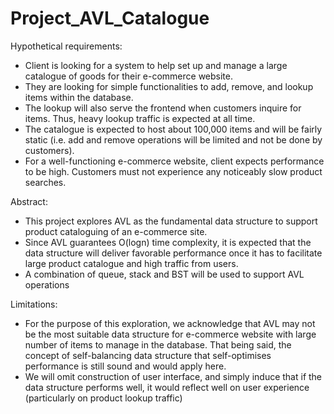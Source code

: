 # Project_AVL_Catalogue

Hypothetical requirements:
<ul>
  <li>Client is looking for a system to help set up and manage a large catalogue of goods for their e-commerce website.</li>
  <li>They are looking for simple functionalities to add, remove, and lookup items within the database.</li>
  <li>The lookup will also serve the frontend when customers inquire for items. Thus, heavy lookup traffic is expected at all time.</li>
  <li>The catalogue is expected to host about 100,000 items and will be fairly static (i.e. add and remove operations will be limited and not be done by customers).</li>
  <li>For a well-functioning e-commerce website, client expects performance to be high. Customers must not experience any noticeably slow product searches.</li>
</ul>
  
Abstract:
<ul>
  <li>This project explores AVL as the fundamental data structure to support product cataloguing of an e-commerce site.</li>
  <li>Since AVL guarantees O(logn) time complexity, it is expected that the data structure will deliver favorable performance once it has to facilitate large product catalogue and high traffic from users.</li>
  <li>A combination of queue, stack and BST will be used to support AVL operations</li>
</ul>
  
Limitations:
<ul>
  <li>For the purpose of this exploration, we acknowledge that AVL may not be the most suitable data structure for e-commerce website with large number of items to manage in the database. That being said, the concept of self-balancing data structure that self-optimises performance is still sound and would apply here.</li>
  <li>We will omit construction of user interface, and simply induce that if the data structure performs well, it would reflect well on user experience (particularly on product lookup traffic)</li>
</ul>
